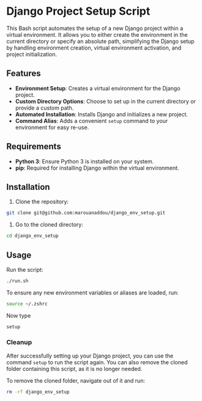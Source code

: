 # Django Project Setup Script

This Bash script automates the setup of a new Django project within a virtual environment. It allows you to either create the environment in the current directory or specify an absolute path, simplifying the Django setup by handling environment creation, virtual environment activation, and project initialization.

## Features

- **Environment Setup**: Creates a virtual environment for the Django project.
- **Custom Directory Options**: Choose to set up in the current directory or provide a custom path.
- **Automated Installation**: Installs Django and initializes a new project.
- **Command Alias**: Adds a convenient `setup` command to your environment for easy re-use.

## Requirements

- **Python 3**: Ensure Python 3 is installed on your system.
- **pip**: Required for installing Django within the virtual environment.

## Installation

1. Clone the repository:

```bash
git clone git@github.com:marouanaddou/django_env_setup.git
```

1. Go to the cloned directory:

```bash
cd django_env_setup
```

## Usage

Run the script:

```bash
./run.sh
```

To ensure any new environment variables or aliases are loaded, run:

```bash
source ~/.zshrc
```

Now  type

```bash
setup
```

### Cleanup

After successfully setting up your Django project, you can use the command `setup` to run the script again. You can also remove the cloned folder containing this script, as it is no longer needed.

To remove the cloned folder, navigate out of it and run:

```bash
rm -rf django_env_setup
```
